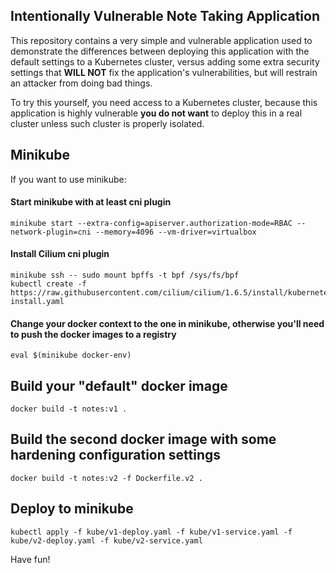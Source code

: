 ## Intentionally Vulnerable Note Taking Application

This repository contains a very simple and vulnerable application used to demonstrate the differences between deploying this application with the default settings to a Kubernetes cluster, versus adding some extra security settings that **WILL NOT** fix the application's vulnerabilities, but will restrain an attacker from doing bad things.

To try this yourself, you need access to a Kubernetes cluster, because this application is highly vulnerable **you do not want** to deploy this in a real cluster unless such cluster is properly isolated.

## Minikube
If you want to use minikube:

#### Start minikube with at least cni plugin

    minikube start --extra-config=apiserver.authorization-mode=RBAC --network-plugin=cni --memory=4096 --vm-driver=virtualbox

#### Install Cilium cni plugin

    minikube ssh -- sudo mount bpffs -t bpf /sys/fs/bpf
    kubectl create -f https://raw.githubusercontent.com/cilium/cilium/1.6.5/install/kubernetes/quick-install.yaml

#### Change your docker context to the one in minikube, otherwise you'll need to push the docker images to a registry

    eval $(minikube docker-env)
    
## Build your "default" docker image

    docker build -t notes:v1 .
    
## Build the second docker image with some hardening configuration settings

    docker build -t notes:v2 -f Dockerfile.v2 .
    
## Deploy to minikube

    kubectl apply -f kube/v1-deploy.yaml -f kube/v1-service.yaml -f kube/v2-deploy.yaml -f kube/v2-service.yaml

Have fun!


